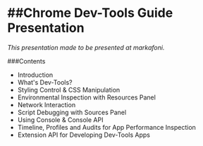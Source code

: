 ##Chrome Dev-Tools Guide Presentation
=========

<i>This presentation made to be presented at markafoni.</i>

###Contents
 - Introduction
 - What's Dev-Tools?
 - Styling Control & CSS Manipulation
 - Environmental Inspection with Resources Panel
 - Network Interaction
 - Script Debugging with Sources Panel
 - Using Console & Console API
 - Timeline, Profiles and Audits for App Performance Inspection
 - Extension API for Developing Dev-Tools Apps
 
